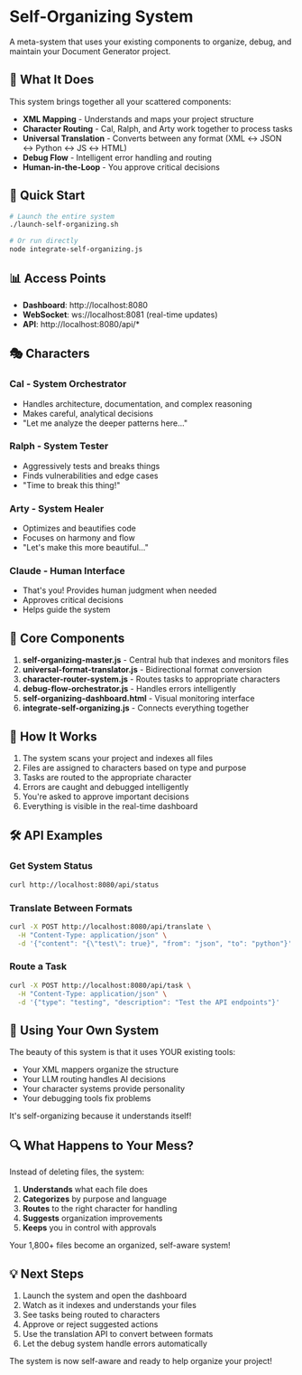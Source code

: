 # Self-Organizing System

A meta-system that uses your existing components to organize, debug, and maintain your Document Generator project.

## 🎯 What It Does

This system brings together all your scattered components:
- **XML Mapping** - Understands and maps your project structure
- **Character Routing** - Cal, Ralph, and Arty work together to process tasks
- **Universal Translation** - Converts between any format (XML ↔ JSON ↔ Python ↔ JS ↔ HTML)
- **Debug Flow** - Intelligent error handling and routing
- **Human-in-the-Loop** - You approve critical decisions

## 🚀 Quick Start

```bash
# Launch the entire system
./launch-self-organizing.sh

# Or run directly
node integrate-self-organizing.js
```

## 📊 Access Points

- **Dashboard**: http://localhost:8080
- **WebSocket**: ws://localhost:8081 (real-time updates)
- **API**: http://localhost:8080/api/*

## 🎭 Characters

### Cal - System Orchestrator
- Handles architecture, documentation, and complex reasoning
- Makes careful, analytical decisions
- "Let me analyze the deeper patterns here..."

### Ralph - System Tester  
- Aggressively tests and breaks things
- Finds vulnerabilities and edge cases
- "Time to break this thing!"

### Arty - System Healer
- Optimizes and beautifies code
- Focuses on harmony and flow
- "Let's make this more beautiful..."

### Claude - Human Interface
- That's you! Provides human judgment when needed
- Approves critical decisions
- Helps guide the system

## 🔧 Core Components

1. **self-organizing-master.js** - Central hub that indexes and monitors files
2. **universal-format-translator.js** - Bidirectional format conversion
3. **character-router-system.js** - Routes tasks to appropriate characters
4. **debug-flow-orchestrator.js** - Handles errors intelligently
5. **self-organizing-dashboard.html** - Visual monitoring interface
6. **integrate-self-organizing.js** - Connects everything together

## 📡 How It Works

1. The system scans your project and indexes all files
2. Files are assigned to characters based on type and purpose
3. Tasks are routed to the appropriate character
4. Errors are caught and debugged intelligently
5. You're asked to approve important decisions
6. Everything is visible in the real-time dashboard

## 🛠️ API Examples

### Get System Status
```bash
curl http://localhost:8080/api/status
```

### Translate Between Formats
```bash
curl -X POST http://localhost:8080/api/translate \
  -H "Content-Type: application/json" \
  -d '{"content": "{\"test\": true}", "from": "json", "to": "python"}'
```

### Route a Task
```bash
curl -X POST http://localhost:8080/api/task \
  -H "Content-Type: application/json" \
  -d '{"type": "testing", "description": "Test the API endpoints"}'
```

## 🎨 Using Your Own System

The beauty of this system is that it uses YOUR existing tools:
- Your XML mappers organize the structure
- Your LLM routing handles AI decisions  
- Your character systems provide personality
- Your debugging tools fix problems

It's self-organizing because it understands itself!

## 🔍 What Happens to Your Mess?

Instead of deleting files, the system:
1. **Understands** what each file does
2. **Categorizes** by purpose and language
3. **Routes** to the right character for handling
4. **Suggests** organization improvements
5. **Keeps** you in control with approvals

Your 1,800+ files become an organized, self-aware system!

## 💡 Next Steps

1. Launch the system and open the dashboard
2. Watch as it indexes and understands your files
3. See tasks being routed to characters
4. Approve or reject suggested actions
5. Use the translation API to convert between formats
6. Let the debug system handle errors automatically

The system is now self-aware and ready to help organize your project!